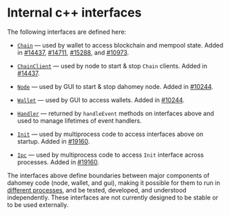 # Internal c++ interfaces

The following interfaces are defined here:

* [`Chain`](chain.h) — used by wallet to access blockchain and mempool state. Added in [#14437](https://github.com/dahomey/dahomey/pull/14437), [#14711](https://github.com/dahomey/dahomey/pull/14711), [#15288](https://github.com/dahomey/dahomey/pull/15288), and [#10973](https://github.com/dahomey/dahomey/pull/10973).

* [`ChainClient`](chain.h) — used by node to start & stop `Chain` clients. Added in [#14437](https://github.com/dahomey/dahomey/pull/14437).

* [`Node`](node.h) — used by GUI to start & stop dahomey node. Added in [#10244](https://github.com/dahomey/dahomey/pull/10244).

* [`Wallet`](wallet.h) — used by GUI to access wallets. Added in [#10244](https://github.com/dahomey/dahomey/pull/10244).

* [`Handler`](handler.h) — returned by `handleEvent` methods on interfaces above and used to manage lifetimes of event handlers.

* [`Init`](init.h) — used by multiprocess code to access interfaces above on startup. Added in [#19160](https://github.com/dahomey/dahomey/pull/19160).

* [`Ipc`](ipc.h) — used by multiprocess code to access `Init` interface across processes. Added in [#19160](https://github.com/dahomey/dahomey/pull/19160).

The interfaces above define boundaries between major components of dahomey code (node, wallet, and gui), making it possible for them to run in [different processes](../../doc/multiprocess.md), and be tested, developed, and understood independently. These interfaces are not currently designed to be stable or to be used externally.
